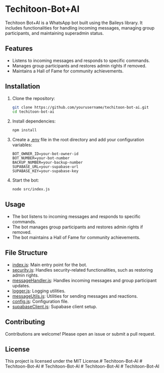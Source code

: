 # Techitoon-Bot+AI

Techitoon Bot+AI is a WhatsApp bot built using the Baileys library. It includes functionalities for handling incoming messages, managing group participants, and maintaining superadmin status.

## Features

- Listens to incoming messages and responds to specific commands.
- Manages group participants and restores admin rights if removed.
- Maintains a Hall of Fame for community achievements.

## Installation

1. Clone the repository:

    ```sh
    git clone https://github.com/yourusername/techitoon-bot-ai.git
    cd techitoon-bot-ai
    ```

2. Install dependencies:

    ```sh
    npm install
    ```

3. Create a [.env](http://_vscodecontentref_/0) file in the root directory and add your configuration variables:

    ```env
    BOT_OWNER_ID=your-bot-owner-id
    BOT_NUMBER=your-bot-number
    BACKUP_NUMBER=your-backup-number
    SUPABASE_URL=your-supabase-url
    SUPABASE_KEY=your-supabase-key
    ```

4. Start the bot:

    ```sh
    node src/index.js
    ```

## Usage

- The bot listens to incoming messages and responds to specific commands.
- The bot manages group participants and restores admin rights if removed.
- The bot maintains a Hall of Fame for community achievements.

## File Structure

- [index.js](http://_vscodecontentref_/1): Main entry point for the bot.
- [security.js](http://_vscodecontentref_/2): Handles security-related functionalities, such as restoring admin rights.
- [messageHandler.js](http://_vscodecontentref_/3): Handles incoming messages and group participant updates.
- [logger.js](http://_vscodecontentref_/4): Logging utilities.
- [messageUtils.js](http://_vscodecontentref_/5): Utilities for sending messages and reactions.
- [config.js](http://_vscodecontentref_/6): Configuration file.
- [supabaseClient.js](http://_vscodecontentref_/7): Supabase client setup.

## Contributing

Contributions are welcome! Please open an issue or submit a pull request.

## License

This project is licensed under the MIT License.#   T e c h i t o o n - B o t - A I  
 #   T e c h i t o o n - B o t - A I  
 #   T e c h i t o o n - B o t - A I  
 #   T e c h i t o o n - B o t - A I  
 #   T e c h i t o o n - B o t - A I  
 